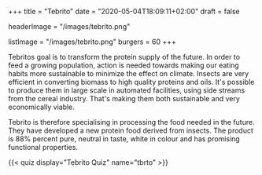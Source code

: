 +++
title = "Tebrito"
date = "2020-05-04T18:09:11+02:00"
draft = false

headerImage = "/images/tebrito.png"

listImage = "/images/tebrito.png"
burgers = 60
+++

Tebritos goal is to transform the protein supply of the future. In order to feed a growing
population, action is needed towards making our eating habits more sustainable to minimize
the effect on climate. Insects are very efficient in converting biomass to high quality
proteins and oils. It's possible to produce them in large scale in automated facilities,
using side streams from the cereal industry.  That's making them both sustainable and very
economically viable.

Tebrito is therefore specialising in processing the food needed in the future. They have
developed a new protein food derived from insects. The product is 88% percent pure, neutral
in taste, white in colour and has promising functional properties.

{{< quiz display="Tebrito Quiz" name="tbrto" >}}
